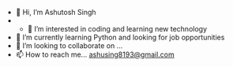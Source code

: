 - 👋 Hi, I’m Ashutosh Singh
- - 👀 I’m interested in coding and learning new technology 
- 🌱 I’m currently learning Python and looking for job opportunities
- 💞️ I’m looking to collaborate on ...
- 📫 How to reach me... ashusing8193@gmail.com

<!---
JustchillAshu/JustchillAshu is a ✨ special ✨ repository because its `README.md` (this file) appears on your GitHub profile.
You can click the Preview link to take a look at your changes.
--->
